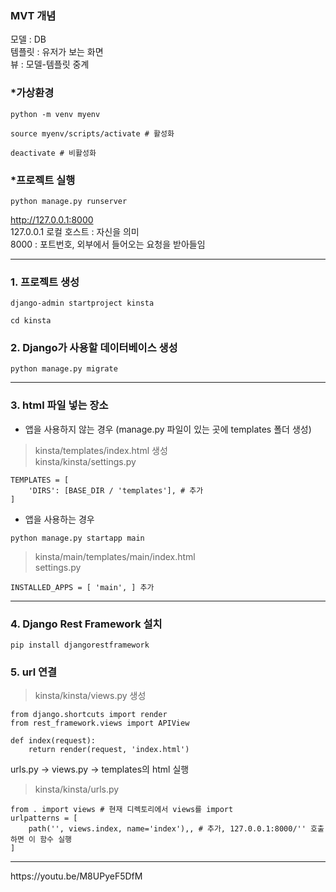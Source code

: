 ### MVT 개념
모델 : DB  
템플릿 : 유저가 보는 화면  
뷰 : 모델-템플릿 중계  

### *가상환경
```
python -m venv myenv
```
```
source myenv/scripts/activate # 활성화

deactivate # 비활성화
```

### *프로젝트 실행
```
python manage.py runserver
```
http://127.0.0.1:8000  
127.0.0.1 로컬 호스트 : 자신을 의미  
8000 : 포트번호, 외부에서 들어오는 요청을 받아들임
<hr/>

### 1. 프로젝트 생성
```
django-admin startproject kinsta
```

```
cd kinsta
```

### 2. Django가 사용할 데이터베이스 생성
```
python manage.py migrate
```

<hr/>

### 3. html 파일 넣는 장소
* 앱을 사용하지 않는 경우 (manage.py 파일이 있는 곳에 templates 폴더 생성)<br/>
> kinsta/templates/index.html 생성  
> kinsta/kinsta/settings.py
```
TEMPLATES = [
    'DIRS': [BASE_DIR / 'templates'], # 추가
] 
```

* 앱을 사용하는 경우
```
python manage.py startapp main
```
> kinsta/main/templates/main/index.html  
> settings.py

```
INSTALLED_APPS = [ 'main', ] 추가
```
<hr/>

### 4. Django Rest Framework 설치
```
pip install djangorestframework
```

### 5. url 연결
> kinsta/kinsta/views.py 생성
```
from django.shortcuts import render
from rest_framework.views import APIView

def index(request):
    return render(request, 'index.html')
```
urls.py -> views.py -> templates의 html 실행
> kinsta/kinsta/urls.py
```
from . import views # 현재 디렉토리에서 views를 import
urlpatterns = [
    path('', views.index, name='index'),, # 추가, 127.0.0.1:8000/'' 호출하면 이 함수 실행
]
```


<hr/>
https://youtu.be/M8UPyeF5DfM